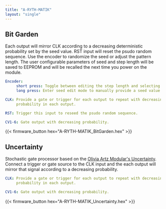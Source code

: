 ```yaml
---
title: "A-RYTH-MATIK"
layout: "single"
---
```


## Bit Garden

Each output will mirror CLK according to a decreasing deterministic probability
set by the seed value. RST input will reset the psudo random sequence. Use the
encoder to randomize the seed or adjust the pattern length. The user
configurable parameters of seed and step length will be saved to EEPROM and
will be recalled the next time you power on the module.

```yaml
Encoder:
     short press: Toggle between editing the step length and selecting a seed.
     long press: Enter seed edit mode to manually provide a seed value.

CLK: Provide a gate or trigger for each output to repeat with decreasing
     probability in each output.

RST: Trigger this input to reseed the psudo random sequence.

CV1-6: Gate output with decreasing probability.
```

{{< firmware_button hex="A-RYTH-MATIK_BitGarden.hex" >}}

## Uncertainty

Stochastic gate processor based on the [Olivia Artz Modular's Uncertainty](https://oamodular.org/products/uncertainty).
Connect a trigger or gate source to the CLK input and the each output will
mirror that signal according to a decreasing probability.

```yaml
CLK: Provide a gate or trigger for each output to repeat with decreasing
     probability in each output.

CV1-6: Gate output with decreasing probability.

```

{{< firmware_button hex="A-RYTH-MATIK_Uncertainty.hex" >}}
